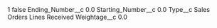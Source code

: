 <?xml version="1.0" encoding="UTF-8"?>
<CustomMetadata xmlns="http://soap.sforce.com/2006/04/metadata" xmlns:xsi="http://www.w3.org/2001/XMLSchema-instance" xmlns:xsd="http://www.w3.org/2001/XMLSchema">
    <label>1</label>
    <protected>false</protected>
    <values>
        <field>Ending_Number__c</field>
        <value xsi:type="xsd:double">0.0</value>
    </values>
    <values>
        <field>Starting_Number__c</field>
        <value xsi:type="xsd:double">0.0</value>
    </values>
    <values>
        <field>Type__c</field>
        <value xsi:type="xsd:string">Sales Orders Lines Received</value>
    </values>
    <values>
        <field>Weightage__c</field>
        <value xsi:type="xsd:double">0.0</value>
    </values>
</CustomMetadata>
